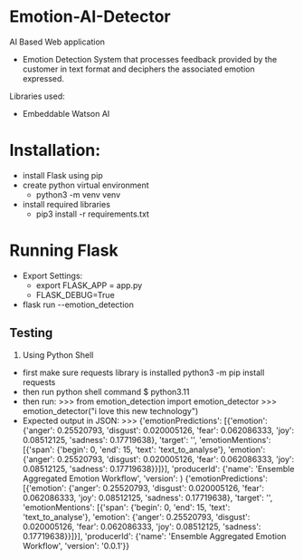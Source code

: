 # Emotion-AI-Detector
AI Based Web application

- Emotion Detection System that processes feedback provided by the customer in text format and deciphers the associated emotion expressed.

Libraries used:
- Embeddable Watson AI


# Installation:
- install Flask using pip
- create python virtual environment
  - python3 -m venv venv
- install required libraries
  - pip3 install -r requirements.txt
  
# Running Flask
- Export Settings: 
  - export FLASK_APP = app.py
  - FLASK_DEBUG=True
- flask run --emotion_detection

## Testing

1. Using Python Shell
- first make sure requests library is installed 
        python3 -m pip install requests
- then run python shell command
        $ python3.11
- then run:
        >>> from emotion_detection import emotion_detector
        >>> emotion_detector("i love this new technology")
- Expected output in JSON:
        >>> {'emotionPredictions': [{'emotion': {'anger': 0.25520793, 'disgust': 0.020005126, 'fear': 0.062086333, 'joy': 0.08512125, 'sadness': 0.17719638}, 'target': '', 'emotionMentions': [{'span': {'begin': 0, 'end': 15, 'text': 'text_to_analyse'}, 'emotion': {'anger': 0.25520793, 'disgust': 0.020005126, 'fear': 0.062086333, 'joy': 0.08512125, 'sadness': 0.17719638}}]}], 'producerId': {'name': 'Ensemble Aggregated Emotion Workflow', 'version': )
        {'emotionPredictions': [{'emotion': {'anger': 0.25520793, 'disgust': 0.020005126, 'fear': 0.062086333, 'joy': 0.08512125, 'sadness': 0.17719638}, 'target': '', 'emotionMentions': [{'span': {'begin': 0, 'end': 15, 'text': 'text_to_analyse'}, 'emotion': {'anger': 0.25520793, 'disgust': 0.020005126, 'fear': 0.062086333, 'joy': 0.08512125, 'sadness': 0.17719638}}]}], 'producerId': {'name': 'Ensemble Aggregated Emotion Workflow', 'version': '0.0.1'}}